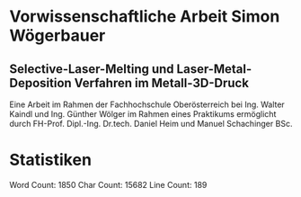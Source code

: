 # Vorwissenschaftliche Arbeit Simon Wögerbauer
## Selective-Laser-Melting und Laser-Metal-Deposition Verfahren im Metall-3D-Druck
Eine Arbeit im Rahmen der Fachhochschule Oberösterreich bei Ing. Walter Kaindl und Ing. Günther Wölger im Rahmen eines Praktikums ermöglicht durch FH-Prof. Dipl.-Ing. Dr.tech. Daniel Heim und Manuel Schachinger BSc.
# Statistiken
Word Count: 1850
Char Count: 15682
Line Count: 189

